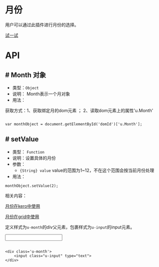 # 月份

用户可以通过此插件进行月份的选择。




[试一试](http://design.yyuap.com/dist/pages/webIDE/index.html#/demos/ui/month)


# API

## \# Month 对象

* 类型：`Object`
* 说明： Month表示一个月对象
* 用法：

获取方式：1、获取绑定月的dom元素 ； 2、读取dom元素上的属性'u.Month'

```

var monthObject = document.getElementById('domId')['u.Month'];

```


## \# setValue 
* 类型： `Function`
* 说明：设置具体的月份
* 参数：
	* `{String} value` value的范围为1~12，不在这个范围会按当前月份处理
* 用法：

```
monthObject.setValue(2);

```


相关内容：

[月份在kero中使用](http://design.yyuap.com/dist/pages/kero/ex_month.html)    

[月份在grid中使用](http://design.yyuap.com/dist/pages/webIDE/index.html#/demos/grids/edit)









定义样式为`u-month`的div父元素，包裹样式为`u-input`的input元素。
<div class="example-content"><div class='u-month'>
    <input class="u-input" type="text">
</div>
</div>



<div class="examples-code"><pre><code>
&lt;div class='u-month'>
    &lt;input class="u-input" type="text">
&lt;/div>
</code></pre>
</div>



